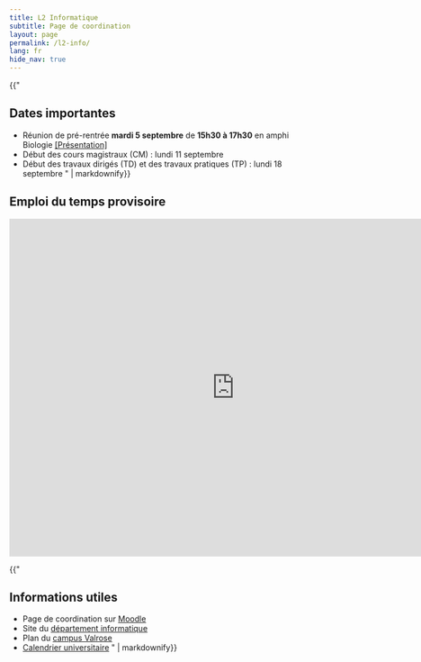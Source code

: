```yaml
---
title: L2 Informatique
subtitle: Page de coordination
layout: page
permalink: /l2-info/
lang: fr
hide_nav: true
---
```


<section>
</section>

<section class="highlight">

{{"
# Dates importantes

- Réunion de pré-rentrée **mardi 5 septembre** de **15h30 à 17h30** en amphi Biologie [[Présentation]](https://webusers.i3s.unice.fr/~mpelleau/ressources/reunion_rentree_2023.pdf)
- Début des cours magistraux (CM) : lundi 11 septembre
- Début des travaux dirigés (TD) et des travaux pratiques (TP) : lundi 18 septembre
" | markdownify}}
</section>

<section>

<h1>Emploi du temps provisoire</h1>

<iframe src="https://calendar.google.com/calendar/embed?height=600&wkst=2&bgcolor=%23ffffff&ctz=Europe%2FParis&title=L2%20Informatique&mode=WEEK&src=ZGNhMWYzNWM2NWZjNDQzMzM3ODQ1MTRhNzZjN2VhYjYxNDQzMGM3NWM1ODJmYmI2MTY2YTczZmVmZGQ3ZjNlZEBncm91cC5jYWxlbmRhci5nb29nbGUuY29t&src=MTRkOGQ4MjQxYzY1NDc1YWVhMDBjMDlmOTZlMjU4YWZjMWI4M2YxODEyZmY1MzZiNDFmMjJhNDFlNGVkNTA1MEBncm91cC5jYWxlbmRhci5nb29nbGUuY29t&src=NTRlOTExOGU1MDEzNTE3MWNlZmQ4YWU1OGJmN2Y1NDYxMTk4Y2E0N2E5NTdlZTBhMmY0N2U2NTk0NTEzMmVjMUBncm91cC5jYWxlbmRhci5nb29nbGUuY29t&src=MWNhYjllYmM0MmNkN2Q0NTQ3ZDkzM2I2NDhkZjc0ODFmMDQ0MWE1ZTQ3YmQ2Yzc3M2IyZGUxZDMxMTM4MjYzOEBncm91cC5jYWxlbmRhci5nb29nbGUuY29t&src=OGQxOTE1ZTg4NjI2M2YyMGExMjllMjVmYTcyYjg3ZTZkMWNmZDAxMzg4ZTNkN2I1MWEyMDI3NTcyZTI1NzRiZkBncm91cC5jYWxlbmRhci5nb29nbGUuY29t&src=NDU4OTVmNDZjOGExYjYzZGEyMzRlYjBmNWI5OWU2NWNkZTI0NmZjZTVkODdlYjEzMzVkMDA5ZDQzNDE3NzE1ZEBncm91cC5jYWxlbmRhci5nb29nbGUuY29t&src=YmQwYjg2NzQ5MWMyZWFlMGNlMjY2NjZjN2YzOWVlOWE1NGQ5NmIxMDdhNDVhYWVlODg4MTJjYTljNzMyMjE4MEBncm91cC5jYWxlbmRhci5nb29nbGUuY29t&src=ZjI3MzQ3MmFhNGMyYWI0OTlmZjAwMzE5Nzk3MTAwM2E5NDJhYTkzMTQ5MzljNzdkMjE0MmMxZWQ2ZmU3ZThhN0Bncm91cC5jYWxlbmRhci5nb29nbGUuY29t&src=N2M5MTQ3YzAyNmM3ODcwM2E5YjNhYjg1NzQxZTY2MzQ0MjkxNzU0MGM1OWFkNDkyNjFjNTkyMTE2ODRmNmJkNUBncm91cC5jYWxlbmRhci5nb29nbGUuY29t&src=OGZmOTgwNWYwNjU3NzNkMzM1MzUwNWRiOTFmODIwY2UyZWQyZjZmNTU0ZDUwNjI4OGI2ZWQ1MWNhODdlYzdhMEBncm91cC5jYWxlbmRhci5nb29nbGUuY29t&src=ZTI5ZTUyZDVkZTZhOGQ3NDcxOThjNTBlYzAxNTg4ZmU3MmRmODcxYjk1YWE1OTIyMDQ5MDZlNWU2Y2Y2YWFkY0Bncm91cC5jYWxlbmRhci5nb29nbGUuY29t&src=MzQ1MzNjYmE0YzVmMTNjMDhkNDdkNWI1YWU3YTEzMmI1M2Y2MDMxMjBhZjIwZTRiY2JkZmZmZWYyNmRlMjUyZEBncm91cC5jYWxlbmRhci5nb29nbGUuY29t&src=MDQ2NGJlOTA0NzFmNWY5OGYzNzdhY2VjODFhZDkxMThiZjIyNTE5YzQ5YmFmNzk5MDZhMmE1MTgyY2JkMmY3ZkBncm91cC5jYWxlbmRhci5nb29nbGUuY29t&src=ZnIuZnJlbmNoI2hvbGlkYXlAZ3JvdXAudi5jYWxlbmRhci5nb29nbGUuY29t&color=%239E69AF&color=%23039BE5&color=%23F4511E&color=%23009688&color=%23E4C441&color=%23B39DDB&color=%237986CB&color=%233F51B5&color=%23E4C441&color=%2333B679&color=%23D81B60&color=%23D50000&color=%23F09300&color=%23A79B8E" width="800" height="600" frameborder="0" scrolling="no"></iframe>

</section>

<section class="highlight">

{{"
# Informations utiles

- Page de coordination sur [Moodle](https://lms.univ-cotedazur.fr/2023/course/view.php?id=16593)
- Site du [département informatique](https://upinfo.univ-cotedazur.fr/)
- Plan du [campus Valrose](https://webusers.i3s.unice.fr/~mpelleau/ressources/planValrose.pdf)
- [Calendrier universitaire](https://webusers.i3s.unice.fr/~mpelleau/ressources/CalendrierValrose23-24.pdf)
" | markdownify}}
</section>